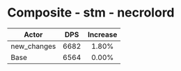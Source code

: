 # Composite - stm - necrolord
| Actor | DPS | Increase |
|---|:---:|:---:|
|new_changes|6682|1.80%|
|Base|6564|0.00%|
